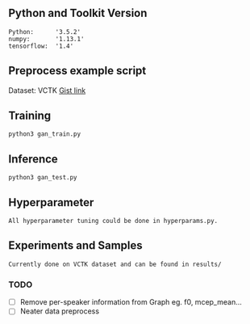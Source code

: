 ## Python and Toolkit Version
	Python:      '3.5.2'
	numpy:       '1.13.1'
	tensorflow:  '1.4'

## Preprocess example script
Dataset: VCTK
[Gist link](https://gist.github.com/acetylSv/1a233574234cb4188629c90b49bee1da)

## Training                                                            
	python3 gan_train.py

## Inference
	python3 gan_test.py

## Hyperparameter
	All hyperparameter tuning could be done in hyperparams.py.

## Experiments and Samples
	Currently done on VCTK dataset and can be found in results/

### TODO

- [ ] Remove per-speaker information from Graph eg. f0, mcep_mean...
- [ ] Neater data preprocess
